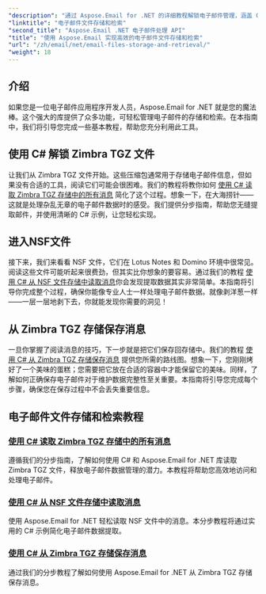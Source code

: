 ```yaml
---
"description": "通过 Aspose.Email for .NET 的详细教程解锁电子邮件管理，涵盖 C# 中的 Zimbra TGZ 和 NSF 文件处理。"
"linktitle": "电子邮件文件存储和检索"
"second_title": "Aspose.Email .NET 电子邮件处理 API"
"title": "使用 Aspose.Email 实现高效的电子邮件文件存储和检索"
"url": "/zh/email/net/email-files-storage-and-retrieval/"
"weight": 18
---
```


## 介绍

如果您是一位电子邮件应用程序开发人员，Aspose.Email for .NET 就是您的魔法棒。这个强大的库提供了众多功能，可轻松管理电子邮件的存储和检索。在本指南中，我们将引导您完成一些基本教程，帮助您充分利用此工具。

## 使用 C# 解锁 Zimbra TGZ 文件
让我们从 Zimbra TGZ 文件开始。这些压缩包通常用于存储电子邮件信息，但如果没有合适的工具，阅读它们可能会很困难。我们的教程将教你如何 [使用 C# 读取 Zimbra TGZ 存储中的所有消息](./read-all-messages-from-zimbra-tgz-storage/) 简化了这个过程。想象一下，在大海捞针——这就是处理杂乱无章的电子邮件数据时的感受。我们提供分步指南，帮助您无缝提取邮件，并使用清晰的 C# 示例，让您轻松实现。 

## 进入NSF文件
接下来，我们来看看 NSF 文件，它们在 Lotus Notes 和 Domino 环境中很常见。阅读这些文件可能听起来很费劲，但其实比你想象的要容易。通过我们的教程 [使用 C# 从 NSF 文件存储中读取消息](./read-messages-from-nsf-files-storage/)你会发现提取数据其实非常简单。本指南将引导你完成整个过程，确保你能像专业人士一样处理电子邮件数据。就像剥洋葱一样——一层一层地剥下去，你就能发现你需要的洞见！

## 从 Zimbra TGZ 存储保存消息
一旦你掌握了阅读消息的技巧，下一步就是把它们保存回存储中。我们的教程 [使用 C# 从 Zimbra TGZ 存储保存消息](./save-messages-from-zimbra-tgz-storage/) 提供您所需的路线图。想象一下，您刚刚烤好了一个美味的蛋糕；您需要把它放在合适的容器中才能保留它的美味。同样，了解如何正确保存电子邮件对于维护数据完整性至关重要。本指南将引导您完成每个步骤，确保您在保存过程中不会丢失重要信息。

## 电子邮件文件存储和检索教程
### [使用 C# 读取 Zimbra TGZ 存储中的所有消息](./read-all-messages-from-zimbra-tgz-storage/)
遵循我们的分步指南，了解如何使用 C# 和 Aspose.Email for .NET 库读取 Zimbra TGZ 文件，释放电子邮件数据管理的潜力。本教程将帮助您高效地访问和处理电子邮件。
### [使用 C# 从 NSF 文件存储中读取消息](./read-messages-from-nsf-files-storage/)
使用 Aspose.Email for .NET 轻松读取 NSF 文件中的消息。本分步教程将通过实用的 C# 示例简化电子邮件数据提取。
### [使用 C# 从 Zimbra TGZ 存储保存消息](./save-messages-from-zimbra-tgz-storage/)
通过我们的分步教程了解如何使用 Aspose.Email for .NET 从 Zimbra TGZ 存储保存消息。